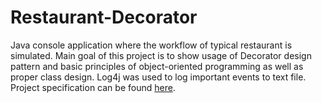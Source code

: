 # Restaurant-Decorator
Java console application where the workflow of typical restaurant is simulated. Main goal of this project is to show usage of Decorator design pattern and basic principles of object-oriented programming as well as proper class design. Log4j was used to log important events to text file. Project specification can be found [here](https://drive.google.com/file/d/10AtimZYpY98Z0NK95GpT_sPKRiLoV4t9/view?usp=sharing).
